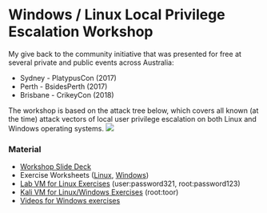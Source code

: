 # Windows / Linux Local Privilege Escalation Workshop

My give back to the community initiative that was presented for free at several private and public events across Australia:

* Sydney - PlatypusCon (2017)
* Perth - BsidesPerth (2017)
* Brisbane - CrikeyCon (2018)

The workshop is based on the attack tree below, which covers all known (at the time) attack vectors of local user privilege escalation on both Linux and Windows operating systems.
<img src="https://pbs.twimg.com/media/DAZsE2VUQAA_bpZ.jpg">

### Material

* [Workshop Slide Deck](https://github.com/sagishahar/lpeworkshop/blob/master/Local%20Privilege%20Escalation%20Workshop%20-%20Slides.pdf)
* Exercise Worksheets ([Linux](https://github.com/sagishahar/lpeworkshop/blob/master/Lab%20Exercises%20Walkthrough%20-%20Linux.pdf), [Windows](https://github.com/sagishahar/lpeworkshop/blob/master/Lab%20Exercises%20Walkthrough%20-%20Windows.pdf))
* [Lab VM for Linux Exercises](https://drive.google.com/file/d/0B6EDpYQYL72rQ2VuWS1QR2ZsUlU/view?usp=sharing) (user:password321, root:password123)
* [Kali VM for Linux/Windows Exercises](https://drive.google.com/file/d/0B6EDpYQYL72rOElKNGhiLUdzdlE/view?usp=sharing) (root:toor)
* [Videos for Windows exercises](https://www.youtube.com/playlist?list=PLjG9EfEtwbvIrGFTx4XctK8IxkUJkAEqP)
